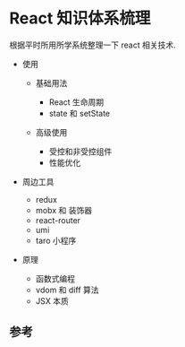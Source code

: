 # React 知识体系梳理

根据平时所用所学系统整理一下 react 相关技术.

- 使用
  - 基础用法
    - React 生命周期
    - state 和 setState

  - 高级使用
    - 受控和非受控组件
    - 性能优化

- 周边工具
  - redux
  - mobx 和 装饰器
  - react-router
  - umi
  - taro 小程序
  
- 原理
  - 函数式编程
  - vdom 和 diff 算法
  - JSX 本质
   
## 参考
